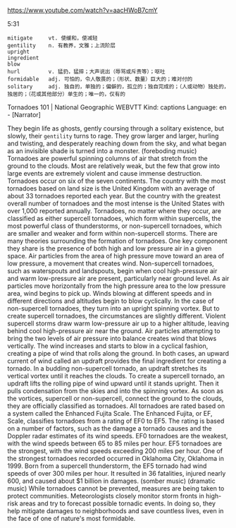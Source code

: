 https://www.youtube.com/watch?v=aacHWoB7cmY

5:31

```  
mitigate     vt. 使缓和，使减轻
gentility    n. 有教养，文雅；上流阶层     
upright  
ingredient  
blow  
hurl         v. 猛扔，猛摔；大声说出（辱骂或斥责等）；呕吐
formidable   adj. 可怕的，令人敬畏的；（形状、数量）巨大的；难对付的      
solitary     adj. 独自的，单独的；偏僻的，孤立的；独自完成的；（人或动物）独处的，独居的；（花或其他部分）单生的；唯一的，仅有的
```

Tornadoes 101 | National Geographic
WEBVTT Kind: captions Language: en - [Narrator] 

They begin life as ghosts, gently coursing through a solitary existence, but slowly, their `gentility` turns to rage. They grow larger and larger, hurling and twisting, and desperately reaching down from the sky, and what began as an invisible shade is turned into a monster. (foreboding music) Tornadoes are powerful spinning columns of air that stretch from the ground to the clouds. Most are relatively weak, but the few that grow into large events are extremely violent and cause immense destruction. Tornadoes occur on six of the seven continents. The country with the most tornadoes based on land size is the United Kingdom with an average of about 33 tornadoes reported each year. But the country with the greatest overall number of tornadoes and the most intense is the United States with over 1,000 reported annually. Tornadoes, no matter where they occur, are classified as either supercell tornadoes, which form within supercells, the most powerful class of thunderstorms, or non-supercell tornadoes, which are smaller and weaker and form within non-supercell storms. There are many theories surrounding the formation of tornadoes. One key component they share is the presence of both high and low pressure air in a given space. Air particles from the area of high pressure move toward an area of low pressure, a movement that creates wind. Non-supercell tornadoes, such as waterspouts and landspouts, begin when cool high-pressure air and warm low-pressure air are present, particularly near ground level. As air particles move horizontally from the high pressure area to the low pressure area, wind begins to pick up. Winds blowing at different speeds and in different directions and altitudes begin to blow cyclically. In the case of non-supercell tornadoes, they turn into an upright spinning vortex. But to create supercell tornadoes, the circumstances are slightly different. Violent supercell storms draw warm low-pressure air up to a higher altitude, leaving behind cool high-pressure air near the ground. Air particles attempting to bring the two levels of air pressure into balance creates wind that blows vertically. The wind increases and starts to blow in a cyclical fashion, creating a pipe of wind that rolls along the ground. In both cases, an upward current of wind called an updraft provides the final ingredient for creating a tornado. In a budding non-supercell tornado, an updraft stretches its vertical vortex until it reaches the clouds. To create a supercell tornado, an updraft lifts the rolling pipe of wind upward until it stands upright. Then it pulls condensation from the skies and into the spinning vortex. As soon as the vortices, supercell or non-supercell, connect the ground to the clouds, they are officially classified as tornadoes. All tornadoes are rated based on a system called the Enhanced Fujita Scale. The Enhanced Fujita, or EF, Scale, classifies tornadoes from a rating of EF0 to EF5. The rating is based on a number of factors, such as the damage a tornado causes and the Doppler radar estimates of its wind speeds. EF0 tornadoes are the weakest, with the wind speeds between 65 to 85 miles per hour. EF5 tornadoes are the strongest, with the wind speeds exceeding 200 miles per hour. One of the strongest tornadoes recorded occurred in Oklahoma City, Oklahoma in 1999. Born from a supercell thunderstorm, the EF5 tornado had wind speeds of over 300 miles per hour. It resulted in 36 fatalities, injured nearly 600, and caused about $1 billion in damages. (somber music) (dramatic music) While tornadoes cannot be prevented, measures are being taken to protect communities. Meteorologists closely monitor storm fronts in high-risk areas and try to forecast possible tornadic events. In doing so, they help mitigate damages to neighborhoods and save countless lives, even in the face of one of nature's most formidable. 